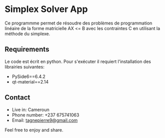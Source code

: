 # Simplex Solver App

Ce programmme permet de résoudre des problèmes de programmation linéaire de la forme matricielle AX <= B avec les contraintes C en utilisant la méthode du simplexe.

## Requirements
Le code est écrit en python.
Pour s'exécuter il requiert l'installation des librairies suivantes:

- PySide6==6.4.2
- qt-material==2.14

## Contact

- Live in: Cameroun
- Phone number: +237 675741063
- Email: tagnepierre9@gmail.com

Feel free to enjoy and share.